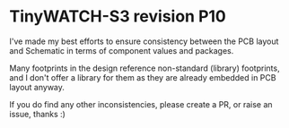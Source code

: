 # TinyWATCH-S3 revision P10

I've made my best efforts to ensure consistency between the PCB layout and Schematic in terms of component values and packages.

Many footprints in the design reference non-standard (library) footprints, and I don't offer a library for them as they are already embedded in PCB layout anyway. 

If you do find any other inconsistencies, please create a PR, or raise an issue, thanks :)